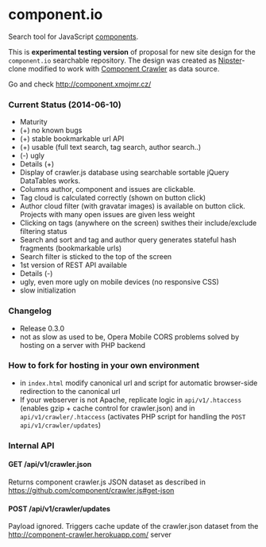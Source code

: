 component.io
============

Search tool for JavaScript [components](https://github.com/component/guide).

This is **experimental testing version** of proposal for new site design for the ```component.io``` searchable repository. The design was created as [Nipster](https://github.com/eirikb/nipster)-clone
modified to work with [Component Crawler](https://github.com/component/crawler.js) as data source.

Go and check <http://component.xmojmr.cz/>

### Current Status (2014-06-10)
- Maturity
 - (+) no known bugs
 - (+) stable bookmarkable url API
 - (+) usable (full text search, tag search, author search..)
 - (-) ugly  
- Details (+)
 - Display of crawler.js database using searchable sortable jQuery DataTables works.
 - Columns author, component and issues are clickable.
 - Tag cloud is calculated correctly (shown on button click)
 - Author cloud filter (with gravatar images) is available on button click. Projects with many open issues are given less weight
 - Clicking on tags (anywhere on the screen) swithes their include/exclude filtering status
 - Search and sort and tag and author query generates stateful hash fragments (bookmarkable urls)
 - Search filter is sticked to the top of the screen
 - 1st version of REST API available
- Details (-)
 - ugly, even more ugly on mobile devices (no responsive CSS)
 - slow initialization
 
### Changelog
- Release 0.3.0
 - not as slow as used to be, Opera Mobile CORS problems solved by hosting on a server with PHP backend

### How to fork for hosting in your own environment
- in ```index.html``` modify canonical url and script for automatic browser-side redirection to the canonical url
- If your webserver is not Apache, replicate logic in ```api/v1/.htaccess``` (enables gzip + cache control for crawler.json) and in ```api/v1/crawler/.htaccess``` (activates PHP script for handling the ```POST api/v1/crawler/updates```)


### Internal API
#### GET /api/v1/crawler.json

Returns component crawler.js JSON dataset as described in <https://github.com/component/crawler.js#get-json>

#### POST /api/v1/crawler/updates

Payload ignored. Triggers cache update of the crawler.json dataset from the <http://component-crawler.herokuapp.com/> server

